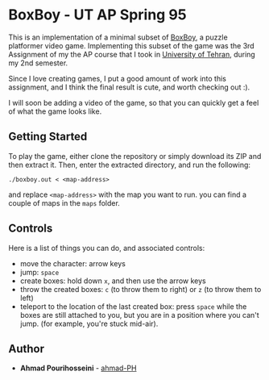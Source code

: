 
# BoxBoy - UT AP Spring 95

This is an implementation of a minimal subset of [BoxBoy](https://en.wikipedia.org/wiki/BoxBoy!), a puzzle platformer video game. Implementing this subset of the game was the 3rd Assignment of my the AP course that I took in [University of Tehran](https://ut.ac.ir/en), during my 2nd semester. 

Since I love creating games, I put a good amount of work into this assignment, and I think the final result is cute, and worth checking out :).

I will soon be adding a video of the game, so that you can quickly get a feel of what the game looks like.

## Getting Started

To play the game, either clone the repository or simply download its ZIP and then extract it. Then, enter the extracted directory, and run the following:
```
./boxboy.out < <map-address>
```
and replace `<map-address>` with the map you want to run. you can find a couple of maps in the `maps` folder.

## Controls

Here is a list of things you can do, and associated controls:
- move the character: arrow keys
- jump: `space`
- create boxes: hold down `x`, and then use the arrow keys
- throw the created boxes: `c` (to throw them to right) or `z` (to throw them to left)
- teleport to the location of the last created box: press `space` while the boxes are still attached to you, but you are in a position where you can't jump. (for example, you're stuck mid-air).

## Author

* **Ahmad Pourihosseini** -  [ahmad-PH](https://github.com/ahmad-PH)

